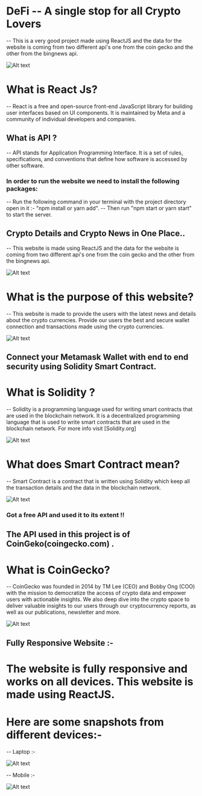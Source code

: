 # DeFi -- A single stop for all Crypto Lovers

-- This is a very good project made using ReactJS and the data for the website is coming from two different api's one from the coin gecko and the other from the bingnews api.

![Alt text](./src/assets/Homepage.png?raw=true "DeFi--Crypto")

# What is React Js?

-- React is a free and open-source front-end JavaScript library for building user interfaces based on UI components. It is maintained by Meta and a community of individual developers and companies.

## What is API ?

-- API stands for Application Programming Interface. It is a set of rules, specifications, and conventions that define how software is accessed by other software.

### In order to run the website we need to install the following packages:

-- Run the following command in your terminal with the project directory open in it :- "npm install or yarn add".
-- Then run "npm start or yarn start" to start the server.

## Crypto Details and Crypto News in One Place..

-- This website is made using ReactJS and the data for the website is coming from two different api's one from the coin gecko and the other from the bingnews api.

![Alt text](./src/assets/coinlistpage.png?raw=true "DeFi--Crypto")

# What is the purpose of this website?

-- This website is made to provide the users with the latest news and details about the crypto currencies. Provide our users the best and secure wallet connection and transactions made using the crypto currencies.

![Alt text](./src/assets/Featuredpage.png?raw=true "DeFi--Crypto")

## Connect your Metamask Wallet with end to end security using Solidity Smart Contract.

# What is Solidity ?

-- Solidity is a programming language used for writing smart contracts that are used in the blockchain network. It is a decentralized programming language that is used to write smart contracts that are used in the blockchain network. For more info visit [Solidity.org]

![Alt text](./src/assets/Solidity_def.png?raw=true "DeFi--Crypto")

# What does Smart Contract mean?

-- Smart Contract is a contract that is written using Solidity which keep all the transaction details and the data in the blockchain network.

![Alt text](./src/assets/SmartContracts_def.png?raw=true "DeFi--Crypto")

### Got a free API and used it to its extent !!

## The API used in this project is of CoinGeko(coingecko.com) .

# What is CoinGecko?

-- CoinGecko was founded in 2014 by TM Lee (CEO) and Bobby Ong (COO) with the mission to democratize the access of crypto data and empower users with actionable insights. We also deep dive into the crypto space to deliver valuable insights to our users through our cryptocurrency reports, as well as our publications, newsletter and more.

![Alt text](./src/assets/Coingeko_def.png?raw=true "DeFi--Crypto")

## Fully Responsive Website :-

# The website is fully responsive and works on all devices. This website is made using ReactJS.

# Here are some snapshots from different devices:- 

-- Laptop :-
    
![Alt text](./src/assets/Homepage.png?raw=true "DeFi--Crypto")

-- Mobile :-

![Alt text](./src/assets/Homepage_mobile.png?raw=true "DeFi--Crypto")




